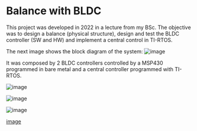 # Balance with BLDC 
This project was developed in 2022 in a lecture from my BSc. The objective was to design a balance (physical structure), design and test the BLDC controller (SW and HW) and implement a central control in TI-RTOS. 

The next image shows the block diagram of the system:
![image](https://github.com/user-attachments/assets/9ebaade4-612b-4dfe-baa9-0b50d49b84cc)

It was composed by 2 BLDC controllers controlled by a MSP430 programmed in bare metal and a central controller programmed with TI-RTOS. 


![image](https://github.com/user-attachments/assets/0e59a497-1595-4fd0-be35-c5ec9411361d)


![image](https://github.com/user-attachments/assets/751235b9-0593-4fd5-a551-075cee9f3c7f)


![image](https://github.com/user-attachments/assets/06aaa2a7-ce82-4ea9-b542-1953a68dc476)


[image](https://github.com/user-attachments/assets/d4cd81b0-a341-4ce9-88af-673c4594db42)

